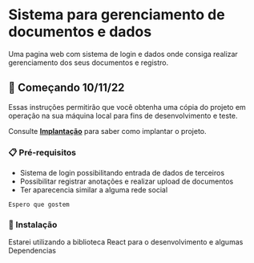 # Sistema para gerenciamento de documentos e dados

Uma pagina web com sistema de login e dados onde consiga realizar gerenciamento dos seus documentos e registro.

## 🚀 Começando 10/11/22

Essas instruções permitirão que você obtenha uma cópia do projeto em operação na sua máquina local para fins de desenvolvimento e teste.

Consulte **[Implantação](#-implanta%C3%A7%C3%A3o)** para saber como implantar o projeto.

### 📋 Pré-requisitos

- Sistema de login possibilitando entrada de dados de terceiros
- Possibilitar registrar anotações e realizar upload de documentos
- Ter aparecencia similar a alguma rede social

```
Espero que gostem
```

### 🔧 Instalação

Estarei utilizando a biblioteca React para o desenvolvimento e algumas Dependencias


##
